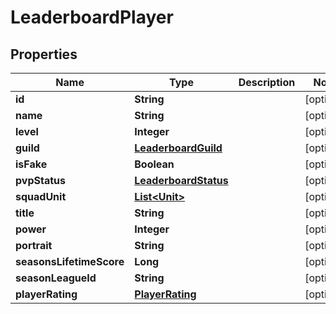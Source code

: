 

# LeaderboardPlayer


## Properties

| Name | Type | Description | Notes |
|------------ | ------------- | ------------- | -------------|
|**id** | **String** |  |  [optional] |
|**name** | **String** |  |  [optional] |
|**level** | **Integer** |  |  [optional] |
|**guild** | [**LeaderboardGuild**](LeaderboardGuild.md) |  |  [optional] |
|**isFake** | **Boolean** |  |  [optional] |
|**pvpStatus** | [**LeaderboardStatus**](LeaderboardStatus.md) |  |  [optional] |
|**squadUnit** | [**List&lt;Unit&gt;**](Unit.md) |  |  [optional] |
|**title** | **String** |  |  [optional] |
|**power** | **Integer** |  |  [optional] |
|**portrait** | **String** |  |  [optional] |
|**seasonsLifetimeScore** | **Long** |  |  [optional] |
|**seasonLeagueId** | **String** |  |  [optional] |
|**playerRating** | [**PlayerRating**](PlayerRating.md) |  |  [optional] |



